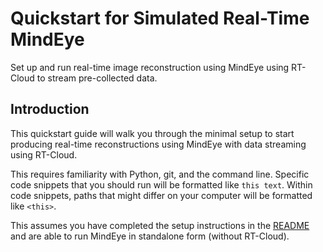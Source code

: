 # Quickstart for Simulated Real-Time MindEye
Set up and run real-time image reconstruction using MindEye using RT-Cloud to stream pre-collected data.

## Introduction
This quickstart guide will walk you through the minimal setup to start producing real-time reconstructions using MindEye with data streaming using RT-Cloud.  

This requires familiarity with Python, git, and the command line. Specific code snippets that you should run will be formatted like `this text`. Within code snippets, paths that might differ on your computer will be formatted like `<this>`.

This assumes you have completed the setup instructions in the [README](../README.md) and are able to run MindEye in standalone form (without RT-Cloud).

